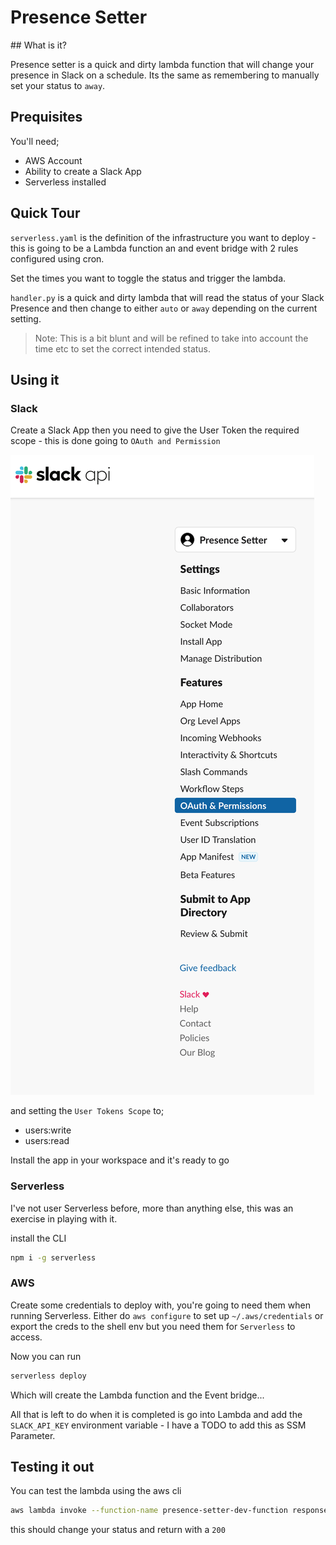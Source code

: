 # Presence Setter

## What is it?

Presence setter is a quick and dirty lambda function that will change your presence in Slack on a schedule. Its the same as remembering to manually set your status to `away`.

## Prequisites

You'll need;

- AWS Account
- Ability to create a Slack App
- Serverless installed

## Quick Tour

`serverless.yaml` is the definition of the infrastructure you want to deploy - this is going to be a Lambda function an and event bridge with 2 rules configured using cron.

Set the times you want to toggle the status and trigger the lambda.

`handler.py` is a quick and dirty lambda that will read the status of your Slack Presence and then change to either `auto` or `away` depending on the current setting. 

> Note: This is a bit blunt and will be refined to take into account the time etc to set the correct intended status.

## Using it

### Slack

Create a Slack App then you need to give the User Token the required scope - this is done going to `OAuth and Permission` 

![OAuth and Permissions](.github/images/oauth_settings.png)

and setting the `User Tokens Scope` to;

- users:write
- users:read

Install the app in your workspace and it's ready to go

### Serverless

I've not user Serverless before, more than anything else, this was an exercise in playing with it.

install the CLI

```bash
npm i -g serverless
```

### AWS

Create some credentials to deploy with, you're going to need them when running Serverless. Either do `aws configure` to set up `~/.aws/credentials` or export the creds to the shell env but you need them for `Serverless` to access.

Now you can run 

```bash
serverless deploy
```

Which will create the Lambda function and the Event bridge...

All that is left to do when it is completed is go into Lambda and add the `SLACK_API_KEY` environment variable - I have a TODO to add this as SSM Parameter.


## Testing it out

You can test the lambda using the aws cli

```bash
aws lambda invoke --function-name presence-setter-dev-function response.json
```

this should change your status and return with a `200`